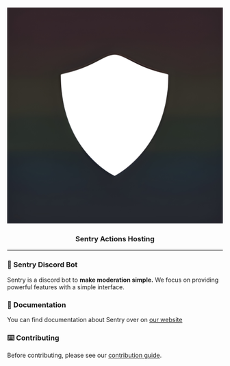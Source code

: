 <p align="center">
<img src="../../apps/website/public/logo.jpg">
</p>


<h3 align="center" width="200" height="200"><b> Sentry Actions Hosting </b></h3>

-------

### 🤖 Sentry Discord Bot

Sentry is a discord bot to **make moderation simple.** We focus on providing powerful features with a simple interface.

### 📜 Documentation

You can find documentation about Sentry over on [our website](https://sentry.penpow.dev)

### ⌨️ Contributing

Before contributing, please see our [contribution guide](https://sentry.penpow.dev/docs/contributing).